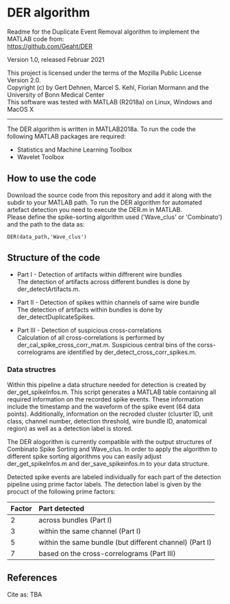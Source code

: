 # DER algorithm
Readme for the Duplicate Event Removal algorithm to implement the MATLAB code from:  
https://github.com/Geaht/DER

Version 1.0, released Februar 2021  

This project is licensed under the terms of the Mozilla Public License Version 2.0.  
Copyright (c) by Gert Dehnen, Marcel S. Kehl, Florian Mormann and the University of Bonn Medical Center  
This software was tested with MATLAB (R2018a) on Linux, Windows and MacOS X

------------------------------------------------------------------------------------------
The DER algorithm is written in MATLAB2018a. To run the code the following MATLAB packages are required:  

* Statistics and Machine Learning Toolbox
* Wavelet Toolbox  


## How to use the code 

Download the source code from this repository and add it along with the subdir to your MATLAB path. 
To run the DER algorithm for automated artefact detection you need to execute the DER.m in MATLAB.  
Please define the spike-sorting algorithm used ('Wave_clus' or 'Combinato') and the path to the data as:  

```
DER(data_path,'Wave_clus')  
```  

## Structure of the code

* Part I - Detection of artifacts within diffrerent wire bundles  
The detection of artifacts across different bundles is done by der_detectArtifacts.m.  

* Part II - Detection of spikes within channels of same wire bundle  
The detection of artifacts within bundles is done by der_detectDuplicateSpikes.  

* Part III - Detection of suspicious cross-correlations  
Calculation of all cross-correlations is performed by der_cal_spike_cross_corr_mat.m. 
Suspicious central bins of the corss-correlograms are identified by der_detect_cross_corr_spikes.m.

### Data structres

Within this pipeline a data structure needed for detection is created by der_get_spikeInfos.m.
This script generates a MATLAB table containing all required information on the recorded spike events.
These information include the timestamp and the waveform of the spike event (64 data points). 
Additionally, information on the recroded cluster (clusrter ID, unit class, channel number, detection threshold, wire bundle ID, anatomical region) as well as a detection label is stored. 

The DER alogorithm is currently compatible with the output structures of Combinato Spike Sorting and Wave_clus.
In order to apply the algorithm to different spike sorting algorithms you can easily adjust der_get_spikeInfos.m 
and der_save_spikeinfos.m to your data structure. 

Detected spike events are labeled individually for each part of the detection pipeline using prime factor labels.
The detection label is given by the procuct of the following prime factors:

Factor | Part detected
:---|:---
2   | across bundles (Part I)
3   | within the same channel (Part I)  
5   | within the same bundle (but different channel) (Part I)  
7   | based on the cross-correlograms (Part III)

## References

Cite as: TBA


